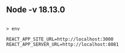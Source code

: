 <h2>Node -v 18.13.0</h2>

```

> env

REACT_APP_SITE_URL=http://localhost:3000
REACT_APP_SERVER_URL=http://localhost:8081

```

